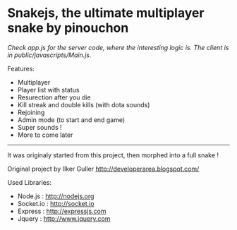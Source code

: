 # Snakejs, the ultimate multiplayer snake by pinouchon

*Check app.js for the server code, where the interesting logic is. The client is in public/javascripts/Main.js.*

Features:

- Multiplayer
- Player list with status
- Resurection after you die
- Kill streak and double kills (with dota sounds)
- Rejoining
- Admin mode (to start and end game)
- Super sounds !
- More to come later

---------------------------

It was originaly started from this project, then morphed into a full snake !

Original project by Ilker Guller http://developerarea.blogspot.com/

Used Libraries:

- Node.js : http://nodejs.org
- Socket.io : http://socket.io
- Express : http://expressjs.com
- Jquery : http://www.jquery.com
